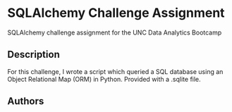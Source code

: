 # SQLAlchemy Challenge Assignment
SQLAlchemy challenge assignment for the UNC Data Analytics Bootcamp

## Description
For this challenge, I wrote a script which queried a SQL database using an Object Relational Map (ORM) in Python.  Provided with a .sqlite file.  

## Authors
